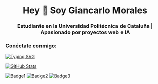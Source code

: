 <h1 align="center">Hey 👋 Soy Giancarlo Morales</h1>

<h3 align="center">Estudiante en la Universidad Politécnica de Cataluña | Apasionado por proyectos web e IA</h3>

<h3 align="left">Conéctate conmigo:</h3>
<p align="left">
  <!-- Agrega aquí tus enlaces a redes sociales -->
</p>

[![Typing SVG](https://readme-typing-svg.herokuapp.com/?lines=📚+Estudiante+en+la+UPC;💻+Desarrollador+Web+y+Apasionado+por+la+IA;🚀+Motivado+y+siempre+buscando+aprender+y+mejorar)](https://git.io/typing-svg)
  
  [![GitHub Stats](https://github-readme-stats.vercel.app/api?username=gmorams&show_icons=true&theme=dark#gh-dark-mode-only)](https://github.com/gmorams/github-readme-stats#gh-dark-mode-only)


![Badge1](https://img.shields.io/badge/Estado-Estudiante-blueviolet)
![Badge2](https://img.shields.io/badge/Proyectos-Web%20%7C%20IA-brightgreen)
![Badge3](https://img.shields.io/badge/Motivación-100%25-yellow)

